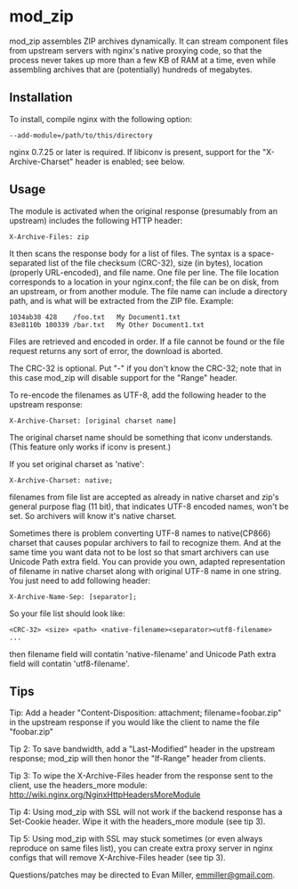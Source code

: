 mod_zip
=======

mod_zip assembles ZIP archives dynamically. It can stream component files from
upstream servers with nginx's native proxying code, so that the process never
takes up more than a few KB of RAM at a time, even while assembling archives that
are (potentially) hundreds of megabytes.


Installation
------------

To install, compile nginx with the following option:

    --add-module=/path/to/this/directory

nginx 0.7.25 or later is required. If libiconv is present, support for the
"X-Archive-Charset" header is enabled; see below.


Usage
-----

The module is activated when the original response (presumably from an
upstream) includes the following HTTP header:

    X-Archive-Files: zip

It then scans the response body for a list of files. The syntax is a 
space-separated list of the file checksum (CRC-32), size (in bytes), location
(properly URL-encoded), and file name. One file per line.  The file location
corresponds to a location in your nginx.conf; the file can be on disk, from an
upstream, or from another module.  The file name can include a directory path,
and is what will be extracted from the ZIP file. Example:

    1034ab38 428    /foo.txt   My Document1.txt
    83e8110b 100339 /bar.txt   My Other Document1.txt

Files are retrieved and encoded in order. If a file cannot be found or the file
request returns any sort of error, the download is aborted.

The CRC-32 is optional. Put "-" if you don't know the CRC-32; note that in this
case mod_zip will disable support for the "Range" header.

To re-encode the filenames as UTF-8, add the following header to the upstream
response:

    X-Archive-Charset: [original charset name]

The original charset name should be something that iconv understands. (This feature
only works if iconv is present.)

If you set original charset as 'native':

    X-Archive-Charset: native;

filenames from file list are accepted as already in native charset and zip's
general purpose flag (11 bit), that indicates UTF-8 encoded names, won't be set.
So archivers will know it's native charset.

Sometimes there is problem converting UTF-8 names to native(CP866) charset that
causes popular archivers to fail to recognize them. And at the same time you want
data not to be lost so that smart archivers can use Unicode Path extra field.
You can provide you own, adapted representation of filename in native charset along
with original UTF-8 name in one string. You just need to add following header:

    X-Archive-Name-Sep: [separator];

So your file list should look like:

    <CRC-32> <size> <path> <native-filename><separator><utf8-filename>
    ...

then filename field will contatin 'native-filename' and Unicode Path extra field
will contatin 'utf8-filename'.

Tips
----

Tip: Add a header "Content-Disposition: attachment; filename=foobar.zip" in the
upstream response if you would like the client to name the file "foobar.zip"

Tip 2: To save bandwidth, add a "Last-Modified" header in the upstream response; 
mod_zip will then honor the "If-Range" header from clients.

Tip 3: To wipe the X-Archive-Files header from the response sent to the client,
use the headers_more module: http://wiki.nginx.org/NginxHttpHeadersMoreModule

Tip 4: Using mod_zip with SSL will not work if the backend response has
a Set-Cookie header. Wipe it with the headers_more module (see tip 3).

Tip 5: Using mod_zip with SSL may stuck sometimes (or even always reproduce on
same files list), you can create extra proxy server in nginx configs that
will remove X-Archive-Files header (see tip 3).

Questions/patches may be directed to Evan Miller, emmiller@gmail.com.

